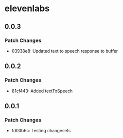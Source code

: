 # elevenlabs

## 0.0.3

### Patch Changes

- 03938e8: Updated text to speech response to buffer

## 0.0.2

### Patch Changes

- 81cf443: Added textToSpeech

## 0.0.1

### Patch Changes

- fd00b6c: Testing changesets
